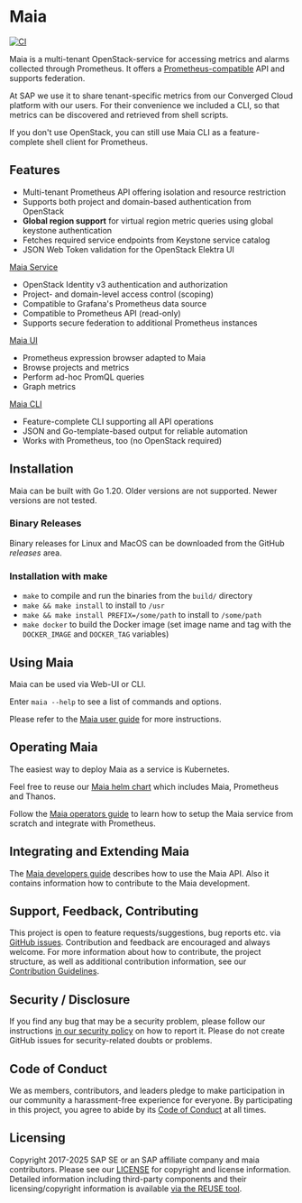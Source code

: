 # Maia

[![CI](https://github.com/sapcc/maia/actions/workflows/ci.yaml/badge.svg)](https://github.com/sapcc/maia/actions/workflows/ci.yaml)

Maia is a multi-tenant OpenStack-service for accessing metrics and alarms collected through Prometheus. It offers 
a [Prometheus-compatible](https://prometheus.io/docs/querying/api/) API and supports federation.

At SAP we use it to share tenant-specific metrics from our Converged Cloud platform
with our users. For their convenience we included a CLI, so that metrics can be discovered and
retrieved from shell scripts.

If you don't use OpenStack, you can still use Maia CLI as a feature-complete shell client for Prometheus. 

## Features

- Multi-tenant Prometheus API offering isolation and resource restriction
- Supports both project and domain-based authentication from OpenStack
- **Global region support** for virtual region metric queries using global keystone authentication
- Fetches required service endpoints from Keystone service catalog
- JSON Web Token validation for the OpenStack Elektra UI

[Maia Service](docs/operators-guide.md)

* OpenStack Identity v3 authentication and authorization
* Project- and domain-level access control (scoping)
* Compatible to Grafana's Prometheus data source 
* Compatible to Prometheus API (read-only)
* Supports secure federation to additional Prometheus instances

[Maia UI](docs/users-guide.md#using-the-maia-ui)

* Prometheus expression browser adapted to Maia
* Browse projects and metrics
* Perform ad-hoc PromQL queries
* Graph metrics

[Maia CLI](docs/users-guide.md#using-the-maia-client)

* Feature-complete CLI supporting all API operations
* JSON and Go-template-based output for reliable automation
* Works with Prometheus, too (no OpenStack required)

## Installation

Maia can be built with Go 1.20. Older versions are not supported. Newer versions are not tested.

### Binary Releases

Binary releases for Linux and MacOS can be downloaded from the GitHub _releases_ area.

### Installation with make

* `make` to compile and run the binaries from the `build/` directory
* `make && make install` to install to `/usr`
* `make && make install PREFIX=/some/path` to install to `/some/path`
* `make docker` to build the Docker image (set image name and tag with the `DOCKER_IMAGE` and `DOCKER_TAG` variables)

## Using Maia

Maia can be used via Web-UI or CLI.

Enter `maia --help` to see a list of commands and options.

Please refer to the [Maia user guide](./docs/users-guide.md) for more instructions.

## Operating Maia

The easiest way to deploy Maia as a service is Kubernetes.

Feel free to reuse our [Maia helm chart](https://github.com/sapcc/helm-charts/tree/master/openstack/maia)
which includes Maia, Prometheus and Thanos.

Follow the [Maia operators guide](./docs/operators-guide.md) to learn how to setup the 
Maia service from scratch and integrate with Prometheus.

## Integrating and Extending Maia

The [Maia developers guide](./docs/developers-guide.md) describes how to use the Maia API. Also
it contains information how to contribute to the Maia development.

## Support, Feedback, Contributing

This project is open to feature requests/suggestions, bug reports etc. via [GitHub issues](https://docs.github.com/en/issues/tracking-your-work-with-issues/using-issues/creating-an-issue). Contribution and feedback are encouraged and always welcome. For more information about how to contribute, the project structure, as well as additional contribution information, see our [Contribution Guidelines](https://github.com/SAP-cloud-infrastructure/.github/blob/main/CONTRIBUTING.md).

## Security / Disclosure

If you find any bug that may be a security problem, please follow our instructions [in our security policy](https://github.com/SAP-cloud-infrastructure/.github/blob/main/SECURITY.md) on how to report it. Please do not create GitHub issues for security-related doubts or problems.

## Code of Conduct

We as members, contributors, and leaders pledge to make participation in our community a harassment-free experience for everyone. By participating in this project, you agree to abide by its [Code of Conduct](https://github.com/SAP-cloud-infrastructure/.github/blob/main/CODE_OF_CONDUCT.md) at all times.

## Licensing

Copyright 2017-2025 SAP SE or an SAP affiliate company and maia contributors. Please see our [LICENSE](LICENSE) for copyright and license information. Detailed information including third-party components and their licensing/copyright information is available [via the REUSE tool](https://api.reuse.software/info/github.com/sapcc/maia).